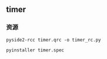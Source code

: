 ## timer


### 资源
```text
pyside2-rcc timer.qrc -o timer_rc.py
```

```text
pyinstaller timer.spec
```